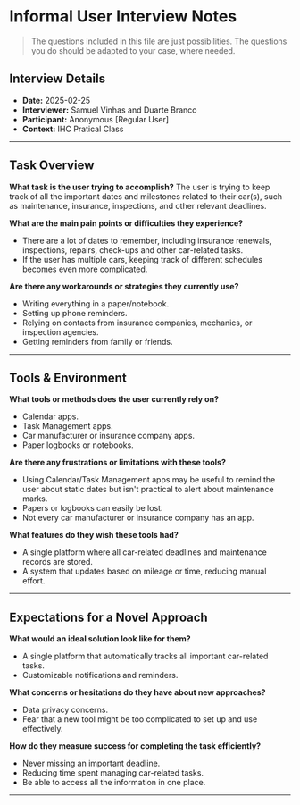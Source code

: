 # Informal User Interview Notes 

> 	The questions included in this file are just possibilities. The questions you do should be adapted to your case, where needed.

## Interview Details 
- **Date:** 2025-02-25 
- **Interviewer:** Samuel Vinhas and Duarte Branco
- **Participant:** Anonymous [Regular User] 
- **Context:** IHC Pratical Class 
- --- 
## Task Overview 

 **What task is the user trying to accomplish?** 
The user is trying to keep track of all the important dates and milestones related to their car(s), such as maintenance, insurance, inspections, and other relevant deadlines.

**What are the main pain points or difficulties they experience?** 
- There are a lot of dates to remember, including insurance renewals, inspections, repairs, check-ups and other car-related tasks.
- If the user has multiple cars, keeping track of different schedules becomes even more complicated.

**Are there any workarounds or strategies they currently use?** 
- Writing everything in a paper/notebook.
- Setting up phone reminders.
- Relying on contacts from insurance companies, mechanics, or inspection agencies.
- Getting reminders from family or friends.

---- 
## Tools & Environment 
**What tools or methods does the user currently rely on?** 
- Calendar apps.
- Task Management apps.
- Car manufacturer or insurance company apps.
- Paper logbooks or notebooks. 

**Are there any frustrations or limitations with these tools?** 
- Using Calendar/Task Management apps may be useful to remind the user about static dates but isn't practical to alert about maintenance marks.
- Papers or logbooks can easily be lost.
- Not every car manufacturer or insurance company has an app.

**What features do they wish these tools had?** 
- A single platform where all car-related deadlines and maintenance records are stored.
- A system that updates based on mileage or time, reducing manual effort.
--- 
## Expectations for a Novel Approach 

**What would an ideal solution look like for them?** 
- A single platform that automatically tracks all important car-related tasks.
- Customizable notifications and reminders.

**What concerns or hesitations do they have about new approaches?** 
- Data privacy concerns.
- Fear that a new tool might be too complicated to set up and use effectively.

**How do they measure success for completing the task efficiently?** 
- Never missing an important deadline.
- Reducing time spent managing car-related tasks.
- Be able to access all the information in one place.

--- 
